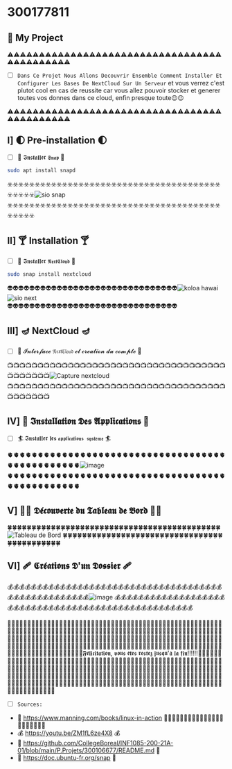 # 300177811

## :boxing_glove: My Project 
⚠️⚠️⚠️⚠️⚠️⚠️⚠️⚠️⚠️⚠️⚠️⚠️⚠️⚠️⚠️⚠️⚠️⚠️⚠️⚠️⚠️⚠️⚠️⚠️⚠️⚠️⚠️⚠️⚠️⚠️⚠️⚠️⚠️⚠️⚠️⚠️⚠️⚠️⚠️⚠️⚠️⚠️⚠️⚠️   
-  [ ] `Dans Ce Projet Nous Allons Decouvrir Ensemble Comment Installer Et Configurer Les Bases De NextCloud Sur Un Serveur` et vous verrez c'est plutot cool en cas de reussite car vous allez pouvoir stocker et generer toutes vos donnes dans ce cloud, enfin presque toute😉😉 

⚠️⚠️⚠️⚠️⚠️⚠️⚠️⚠️⚠️⚠️⚠️⚠️⚠️⚠️⚠️⚠️⚠️⚠️⚠️⚠️⚠️⚠️⚠️⚠️⚠️⚠️⚠️⚠️⚠️⚠️⚠️⚠️⚠️⚠️⚠️⚠️⚠️⚠️⚠️⚠️⚠️⚠️⚠️⚠️    
## Ⅰ] 🌓 Pre-installation 🌓

- [ ] 🐉 𝕴𝖓𝖘𝖙𝖆𝖑𝖑𝖊𝖗 `𝕾𝖓𝖆𝖕` 🐉

```bash
sudo apt install snapd
```
☣️☣️☣️☣️☣️☣️☣️☣️☣️☣️☣️☣️☣️☣️☣️☣️☣️☣️☣️☣️☣️☣️☣️☣️☣️☣️☣️☣️☣️☣️☣️☣️☣️☣️☣️☣️☣️☣️☣️☣️☣️☣️☣️☣️![sio snap](https://user-images.githubusercontent.com/71027809/145953642-0ae310e7-fe75-448b-a7bb-24a4fd8dc3de.png) ☣️☣️☣️☣️☣️☣️☣️☣️☣️☣️☣️☣️☣️☣️☣️☣️☣️☣️☣️☣️☣️☣️☣️☣️☣️☣️☣️☣️☣️☣️☣️☣️☣️☣️☣️☣️☣️☣️☣️☣️☣️☣️☣️☣️

## Ⅱ] 🍸 Installation 🍸

-  [ ] 💠 𝕴𝖓𝖘𝖙𝖆𝖑𝖑𝖊𝖗 `𝕹𝖊𝖝𝖙𝕮𝖑𝖔𝖚𝖉` 💠

```bash
sudo snap install nextcloud
```
👽👽👽👽👽👽👽👽👽👽👽👽👽👽👽👽👽👽👽👽👽👽👽👽👽👽👽👽👽👽👽![koloa hawai](https://user-images.githubusercontent.com/71027809/145957300-59cc71d7-a491-45f5-b529-e7bcfbc5fabf.jpg) ![sio next](https://user-images.githubusercontent.com/71027809/145955658-ff081eb6-680b-4d09-90e9-5a976e60b58d.png)                           
  👽👽👽👽👽👽👽👽👽👽👽👽👽👽👽👽👽👽👽👽👽👽👽👽👽👽👽👽👽👽👽

## Ⅲ] 🪔 NextCloud 🪔

-  [ ] 🌋 𝓘𝓷𝓽𝓮𝓻𝓯𝓪𝓬𝓮 `𝔑𝔢𝔵𝔱ℭ𝔩𝔬𝔲𝔡` 𝓮𝓽 𝓬𝓻𝓮𝓪𝓽𝓲𝓸𝓷 𝓭𝓾 𝓬𝓸𝓶𝓹𝓽𝓮 🌋

📺📺📺📺📺📺📺📺📺📺📺📺📺📺📺📺📺📺📺📺📺📺📺📺📺📺📺📺📺📺📺📺📺📺📺📺📺📺📺📺📺📺📺![Capture nextcloud](https://user-images.githubusercontent.com/71027809/145959797-2de43d8c-25f8-4af3-9e11-b0d90e4007f5.png)   
  📺📺📺📺📺📺📺📺📺📺📺📺📺📺📺📺📺📺📺📺📺📺📺📺📺📺📺📺📺📺📺📺📺📺📺📺📺📺📺📺📺📺📺
  
## Ⅳ] 💝 𝕴𝖓𝖘𝖙𝖆𝖑𝖑𝖆𝖙𝖎𝖔𝖓 𝕯𝖊𝖘 𝕬𝖕𝖕𝖑𝖎𝖈𝖆𝖙𝖎𝖔𝖓𝖘 💝

-  [ ] 🏄 𝕴𝖓𝖘𝖙𝖆𝖑𝖑𝖊𝖗 𝖑𝖊𝖘 `𝖆𝖕𝖕𝖑𝖎𝖈𝖆𝖙𝖎𝖔𝖓𝖘 𝖘𝖞𝖘𝖙𝖊̀𝖒𝖊` 🏄 

🫀🫀🫀🫀🫀🫀🫀🫀🫀🫀🫀🫀🫀🫀🫀🫀🫀🫀🫀🫀🫀🫀🫀🫀🫀🫀🫀🫀🫀🫀🫀🫀🫀🫀🫀🫀🫀🫀🫀🫀🫀🫀🫀🫀🫀🫀🫀🫀![image](https://user-images.githubusercontent.com/71027809/145962885-5616d178-e5fe-4d1c-9581-a967fc75dd27.png)        
🫀🫀🫀🫀🫀🫀🫀🫀🫀🫀🫀🫀🫀🫀🫀🫀🫀🫀🫀🫀🫀🫀🫀🫀🫀🫀🫀🫀🫀🫀🫀🫀🫀🫀🫀🫀🫀🫀🫀🫀🫀🫀🫀🫀🫀🫀🫀🫀

## Ⅴ] 😮‍💨 𝕯𝖊́𝖈𝖔𝖚𝖛𝖊𝖗𝖙𝖊 𝖉𝖚 𝕿𝖆𝖇𝖑𝖊𝖆𝖚 𝖉𝖊 𝕭𝖔𝖗𝖉 😮‍💨

🍀🍀🍀🍀🍀🍀🍀🍀🍀🍀🍀🍀🍀🍀🍀🍀🍀🍀🍀🍀🍀🍀🍀🍀🍀🍀🍀🍀🍀🍀🍀🍀🍀🍀🍀🍀🍀🍀🍀🍀🍀🍀🍀🍀![Tableau de Bord](https://user-images.githubusercontent.com/71027809/145971072-7d846ad2-0a28-4a30-b510-6b7ef8222a2c.png)
🍀🍀🍀🍀🍀🍀🍀🍀🍀🍀🍀🍀🍀🍀🍀🍀🍀🍀🍀🍀🍀🍀🍀🍀🍀🍀🍀🍀🍀🍀🍀🍀🍀🍀🍀🍀🍀🍀🍀🍀🍀🍀🍀🍀

## Ⅵ] 🩹 𝕮𝖗𝖊́𝖆𝖙𝖎𝖔𝖓𝖘 𝕯'𝖚𝖓 𝕯𝖔𝖘𝖘𝖎𝖊𝖗  🩹

💰💰💰💰💰💰💰💰💰💰💰💰💰💰💰💰💰💰💰💰💰💰💰💰💰💰💰💰💰💰💰💰💰💰💰💰💰💰💰💰💰💰💰💰💰💰💰💰💰💰💰![image](https://user-images.githubusercontent.com/71027809/145973560-d1456c1b-7230-4c5e-889c-10af4ef41da6.png)
💰💰💰💰💰💰💰💰💰💰💰💰💰💰💰💰💰💰💰💰💰💰💰💰💰💰💰💰💰💰💰💰💰💰💰💰💰💰💰💰💰💰💰💰💰💰💰💰💰💰💰



🎊🎊🎊🎊🎊🎊🎊🎊🎊🎊🎊🎊🎊🎊🎊🎊🎊🎊🎊🎊🎊🎊🎊🎊🎊🎊🎊🎊🎊🎊🎊🎊🎊🎊🎊🎊🎊🎊🎊🎊🎊🎊🎊🎊🎊🎊🎊🎊🎊🎊🎊🎊🎊🎊🎊🎊🎊🎊🎊🎊🎊🎊🎊🎊🎊🎊🎊🎊🎊🎊🎊🎊🎊🎊🎊🎊🎊🎊🎊🎊🎊🎊🎊🎊🎊🎊🎊🎊🎊🎊🎊🎊🎊🎊🎊🎊🎊🎊🎊🎊🎊🎊🎊🎊🎊🎊🎊🎊🎊🎊🎊🎊🎊🎊🎊🎊🎊🎊🎊🎊🎊🎊🎊🎊🎊🎊🎊🎊🎊🎊🎊🎊🎊🎊🎊🎊🎊🎊🎊🎊🎊🎊🎊🎊🎊🎊🎊🎊🎊🎊🎊🎊🎊🎊🎊🎊🎊🎊🎊🎊🎊🎊🎊🎊🎊🎊🎊🎊🎊🎊🎊🎊🎊🎊🎊🎊🎊🎊🎊🎊🎊🎊🎊🎊🎊🎊🎊🎊🎊🎊🎊🎊🎊🎊🎊🎊🎊🎊🎊🎊🎊🎊🎊🎊🎊🎊🎊🎊🎊🎊🎊🎊🎊🎊🎊🎊🎊🎊🎊🎊🎊🎊🎊🎊🎊🎊🎊🎊🎊🎊🎊🎊🎊🎊🎊𝕱𝖊́𝖑𝖎𝖈𝖎𝖙𝖆𝖙𝖎𝖔𝖓, 𝖛𝖔𝖚𝖘 𝖊̂𝖙𝖊𝖘 𝖗𝖊𝖘𝖙𝖊𝖟 𝖏𝖚𝖘𝖖𝖚'𝖆̀ 𝖑𝖆 𝖋𝖎𝖓!!!!!!🎊🎊🎊🎊🎊🎊🎊🎊🎊🎊🎊🎊🎊🎊🎊🎊🎊🎊🎊🎊🎊🎊🎊🎊🎊🎊🎊🎊🎊🎊🎊🎊🎊🎊🎊🎊🎊🎊🎊🎊🎊🎊🎊🎊🎊🎊🎊🎊🎊🎊🎊🎊🎊🎊🎊🎊🎊🎊🎊🎊🎊🎊🎊🎊🎊🎊🎊🎊🎊🎊🎊🎊🎊🎊🎊🎊🎊🎊🎊🎊🎊🎊🎊🎊🎊🎊🎊🎊🎊🎊🎊🎊🎊🎊🎊🎊🎊🎊🎊🎊🎊🎊🎊🎊🎊🎊🎊🎊🎊🎊🎊🎊🎊🎊🎊🎊🎊🎊🎊🎊🎊🎊🎊🎊🎊🎊🎊🎊🎊🎊🎊🎊🎊🎊🎊🎊🎊🎊🎊🎊🎊🎊🎊🎊🎊🎊🎊🎊🎊🎊🎊🎊🎊🎊🎊🎊🎊🎊🎊🎊🎊🎊🎊🎊🎊🎊🎊🎊🎊🎊🎊🎊🎊🎊🎊🎊🎊🎊🎊🎊🎊🎊🎊🎊🎊🎊🎊🎊🎊🎊🎊🎊🎊🎊🎊🎊🎊🎊🎊🎊🎊🎊🎊🎊🎊🎊🎊🎊🎊🎊🎊🎊🎊🎊🎊🎊🎊🎊🎊🎊🎊🎊🎊🎊🎊🎊🎊🎊🎊🎊🎊🎊🎊🎊 


- [ ] `Sources:`

- 🥊 https://www.manning.com/books/linux-in-action 🥊🥊🥊🥊🥊🥊🥊🥊🥊🥊🥊🥊🥊🥊🥊🥊🥊🥊🥊🥊🥊🥊
- 💰 https://youtu.be/ZM1fL6ze4X8 💰
- 👼 https://github.com/CollegeBoreal/INF1085-200-21A-01/blob/main/P.Projets/300106677/README.md 👼
- 🎃 https://doc.ubuntu-fr.org/snap 🎃





